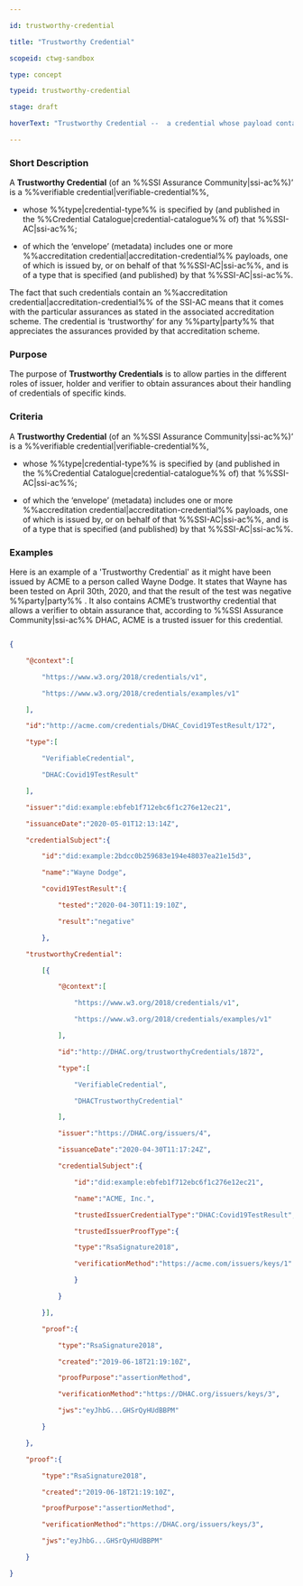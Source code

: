 ```yaml
---

id: trustworthy-credential

title: "Trustworthy Credential"

scopeid: ctwg-sandbox

type: concept

typeid: trustworthy-credential

stage: draft

hoverText: "Trustworthy Credential --  a credential whose payload contains an accreditation credential for credentials of the kind that the trustworthy credential instantiates."

---
```




### Short Description

A **Trustworthy Credential** (of an %%SSI Assurance Community|ssi-ac%%)’ is a %%verifiable credential|verifiable-credential%%,

- whose %%type|credential-type%% is specified by (and published in the %%Credential Catalogue|credential-catalogue%% of) that %%SSI-AC|ssi-ac%%;

- of which the ‘envelope’ (metadata) includes one or more %%accreditation credential|accreditation-credential%% payloads, one of which is issued by, or on behalf of that  %%SSI-AC|ssi-ac%%, and is of a type that is specified (and published) by that %%SSI-AC|ssi-ac%%.



The fact that such credentials contain an %%accreditation credential|accreditation-credential%% of the SSI-AC means that it comes with the particular assurances as stated in the associated accreditation scheme. The credential is ‘trustworthy’ for any %%party|party%% that appreciates the assurances provided by that accreditation scheme.



### Purpose

The purpose of **Trustworthy Credentials** is to allow parties in the different roles of issuer, holder and verifier to obtain assurances about their handling of credentials of specific kinds.



### Criteria

A **Trustworthy Credential** (of an %%SSI Assurance Community|ssi-ac%%)’ is a %%verifiable credential|verifiable-credential%%,

- whose %%type|credential-type%% is specified by (and published in the %%Credential Catalogue|credential-catalogue%% of) that %%SSI-AC|ssi-ac%%;

- of which the ‘envelope’ (metadata) includes one or more %%accreditation credential|accreditation-credential%% payloads, one of which is issued by, or on behalf of that  %%SSI-AC|ssi-ac%%, and is of a type that is specified (and published) by that %%SSI-AC|ssi-ac%%.



### Examples

Here is an example of a 'Trustworthy Credential' as it might have been issued by ACME to a person called Wayne Dodge. It states that Wayne has been tested on April 30th, 2020, and that the result of the test was negative %%party|party%% . It also contains ACME’s trustworthy credential that allows a verifier to obtain assurance that, according to %%SSI Assurance Community|ssi-ac%% DHAC, ACME is a trusted issuer for this credential.



```json

{

    "@context":[

        "https://www.w3.org/2018/credentials/v1",

        "https://www.w3.org/2018/credentials/examples/v1"

    ],

    "id":"http://acme.com/credentials/DHAC_Covid19TestResult/172",

    "type":[

        "VerifiableCredential",

        "DHAC:Covid19TestResult"

    ],

    "issuer":"did:example:ebfeb1f712ebc6f1c276e12ec21",

    "issuanceDate":"2020-05-01T12:13:14Z",

    "credentialSubject":{

        "id":"did:example:2bdcc0b259683e194e48037ea21e15d3",

        "name":"Wayne Dodge",

        "covid19TestResult":{

            "tested":"2020-04-30T11:19:10Z",

            "result":"negative"

        },

    "trustworthyCredential":

        [{

            "@context":[

                "https://www.w3.org/2018/credentials/v1",

                "https://www.w3.org/2018/credentials/examples/v1"

            ],

            "id":"http://DHAC.org/trustworthyCredentials/1872",

            "type":[

                "VerifiableCredential",

                "DHACTrustworthyCredential"

            ],

            "issuer":"https://DHAC.org/issuers/4",

            "issuanceDate":"2020-04-30T11:17:24Z",

            "credentialSubject":{

                "id":"did:example:ebfeb1f712ebc6f1c276e12ec21",

                "name":"ACME, Inc.",

                "trustedIssuerCredentialType":"DHAC:Covid19TestResult",

                "trustedIssuerProofType":{

                "type":"RsaSignature2018",

                "verificationMethod":"https://acme.com/issuers/keys/1"

                }

            }

        }],

        "proof":{

            "type":"RsaSignature2018",

            "created":"2019-06-18T21:19:10Z",

            "proofPurpose":"assertionMethod",

            "verificationMethod":"https://DHAC.org/issuers/keys/3",

            "jws":"eyJhbG...GHSrQyHUdBBPM"

        }

    },

    "proof":{

        "type":"RsaSignature2018",

        "created":"2019-06-18T21:19:10Z",

        "proofPurpose":"assertionMethod",

        "verificationMethod":"https://DHAC.org/issuers/keys/3",

        "jws":"eyJhbG...GHSrQyHUdBBPM"

    }

}

```
